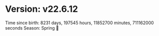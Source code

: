 # Version: v22.6.12
Time since birth: 8231 days, 197545 hours, 11852700 minutes, 711162000 seconds
Season: Spring 🌸
